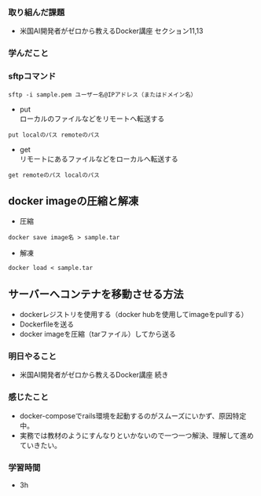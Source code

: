 ### 取り組んだ課題
- 米国AI開発者がゼロから教えるDocker講座 セクション11,13

### 学んだこと

### sftpコマンド

```
sftp -i sample.pem ユーザー名@IPアドレス（またはドメイン名）
```

- put  
ローカルのファイルなどをリモートへ転送する
```
put localのパス remoteのパス
```

- get  
リモートにあるファイルなどをローカルへ転送する
```
get remoteのパス localのパス
```

## docker imageの圧縮と解凍

- 圧縮
```
docker save image名 > sample.tar
```

- 解凍
```
docker load < sample.tar
```

## サーバーへコンテナを移動させる方法

- dockerレジストリを使用する（docker hubを使用してimageをpullする）
- Dockerfileを送る
- docker imageを圧縮（tarファイル）してから送る


### 明日やること
- 米国AI開発者がゼロから教えるDocker講座 続き

### 感じたこと
- docker-composeでrails環境を起動するのがスムーズにいかず、原因特定中。
- 実務では教材のようにすんなりといかないので一つ一つ解決、理解して進めていきたい。


### 学習時間
- 3h